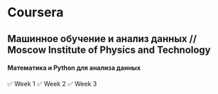 # Coursera

## Машинное обучение и анализ данных // Moscow Institute of Physics and Technology

#### Математика и Python для анализа данных
✅ Week 1 
✅ Week 2
✅ Week 3
